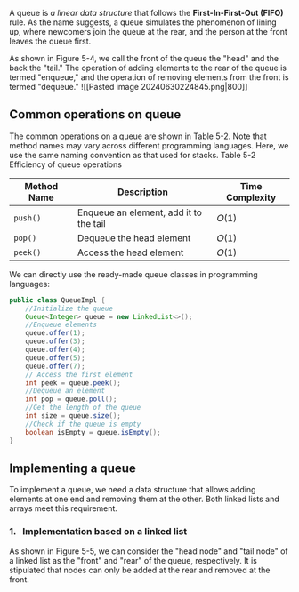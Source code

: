 A queue is *a linear data structure* that follows the **First-In-First-Out (FIFO)** rule. As the name suggests, a queue simulates the phenomenon of lining up, where newcomers join the queue at the rear, and the person at the front leaves the queue first.

As shown in Figure 5-4, we call the front of the queue the "head" and the back the "tail." The operation of adding elements to the rear of the queue is termed "enqueue," and the operation of removing elements from the front is termed "dequeue."
![[Pasted image 20240630224845.png|800]]
## Common operations on queue
The common operations on a queue are shown in Table 5-2. Note that method names may vary across different programming languages. Here, we use the same naming convention as that used for stacks.
Table 5-2   Efficiency of queue operations

| Method Name | Description                            | Time Complexity |
| ----------- | -------------------------------------- | --------------- |
| `push()`    | Enqueue an element, add it to the tail | 𝑂(1)           |
| `pop()`     | Dequeue the head element               | 𝑂(1)           |
| `peek()`    | Access the head element                | 𝑂(1)           |
We can directly use the ready-made queue classes in programming languages:
```Java
public class QueueImpl {  
    //Initialize the queue  
    Queue<Integer> queue = new LinkedList<>();  
    //Enqueue elements  
    queue.offer(1);  
    queue.offer(3);  
    queue.offer(4);  
    queue.offer(5);  
    queue.offer(7);  
    // Access the first element  
    int peek = queue.peek();  
    //Dequeue an element  
    int pop = queue.poll();  
    //Get the length of the queue  
    int size = queue.size();  
    //Check if the queue is empty  
    boolean isEmpty = queue.isEmpty();  
}
```
## Implementing a queue
To implement a queue, we need a data structure that allows adding elements at one end and removing them at the other. Both linked lists and arrays meet this requirement.
### 1.   Implementation based on a linked list
As shown in Figure 5-5, we can consider the "head node" and "tail node" of a linked list as the "front" and "rear" of the queue, respectively. It is stipulated that nodes can only be added at the rear and removed at the front.
